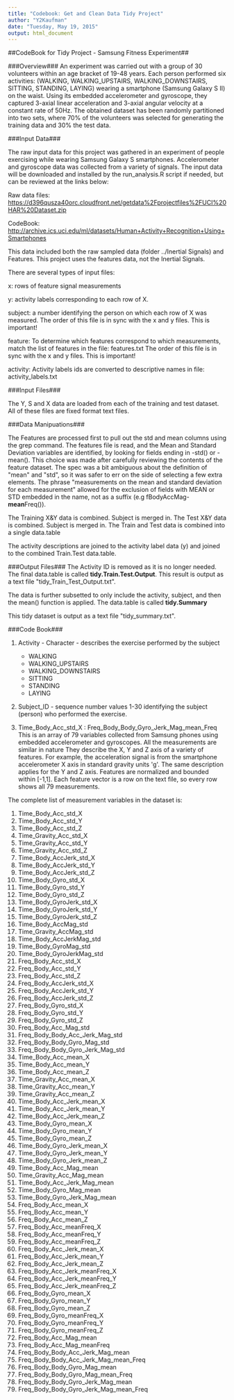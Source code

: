 ```yaml
---
title: "Codebook: Get and Clean Data Tidy Project"
author: "Y2Kaufman"
date: "Tuesday, May 19, 2015"
output: html_document
---
```

##CodeBook for Tidy Project - Samsung Fitness Experiment##

###Overview###
An experiment was carried out with a group of 30 volunteers within an age bracket of 19-48 years. Each person performed six activities:
(WALKING, WALKING_UPSTAIRS, WALKING_DOWNSTAIRS, SITTING, STANDING, LAYING) wearing a smartphone (Samsung Galaxy S II) on the waist. Using its embedded accelerometer and gyroscope, they captured 3-axial linear acceleration and 3-axial angular velocity at a constant rate of 50Hz. The obtained dataset has been randomly partitioned into two sets, where 70% of the volunteers was selected for generating the training data and 30% the test data. 


###Input Data###

The raw input data for this project was gathered in an experiment of people exercising while wearing Samsung Galaxy S smartphones. Accelerometer and gyroscope data was collected from a variety of signals.  The input data will be downloaded and installed by the run_analysis.R script if needed, but can be reviewed at the links below:

Raw data files: https://d396qusza40orc.cloudfront.net/getdata%2Fprojectfiles%2FUCI%20HAR%20Dataset.zip

CodeBook: http://archive.ics.uci.edu/ml/datasets/Human+Activity+Recognition+Using+Smartphones

This data included both the raw sampled data (folder ../Inertial Signals) and Features. This project uses the features data, not the Inertial Signals.

There are several types of input files:

x: rows of feature signal measurements

y: activity labels corresponding to each row of X. 

subject: a number identifying the person on which each row of X was measured. The order of this file is in sync with the x and y files. This is important!  

feature: To determine which features correspond to which measurements, match the list of features in the file:
features.txt 
The order of this file is in sync with the x and y files. This is important!

activity: Activity labels ids are converted to descriptive names in file:
activity_labels.txt

###Input Files###

The Y, S and X data are loaded from each of the training and test dataset.
All of these files are fixed format text files.

###Data Manipuations###

The Features are processed first to pull out the std and mean columns using the grep command.  The features file is read, and the Mean and Standard Deviation variables are identified, by looking for fields ending 
in -std() or -mean().  This choice was made after carefully reviewing the contents of the feature dataset. The spec was a bit ambiguous about the 
definition of "mean" and "std", so it was safer to err on the side of selecting a few extra elements. The phrase "measurements on the mean and standard deviation for each measurement" allowed for the exclusion of fields with MEAN or STD embedded in the name, not as a suffix (e.g fBodyAccMag-**mean**Freq()).

The Training X&Y data is combined. Subject is merged in.
The Test X&Y data is combined. Subject is merged in.
The Train and Test data is combined into a single data.table

The activity descriptions are joined to the activity label data (y) and joined to the combined Train.Test data.table.

###Output Files###
The Activity ID is removed as it is no longer needed.  The final data.table is called **tidy.Train.Test.Output**.
This result is output as a text file "tidy_Train_Test_Output.txt".

The data is further subsetted to only include the activity, subject, and then the mean() function is applied. The data.table is called **tidy.Summary**

This tidy dataset is output as a text file "tidy_summary.txt".

###Code Book###

1. Activity - Character - describes the exercise performed by the subject
	- WALKING
	- WALKING_UPSTAIRS
	- WALKING_DOWNSTAIRS
	- SITTING
	- STANDING
	- LAYING
      
2. Subject_ID - sequence number values 1-30 identifying the subject (person) who performed the exercise.

3. Time_Body_Acc_std_X : Freq_Body_Body_Gyro_Jerk_Mag_mean_Freq
This is an array of 79 variables collected from Samsung phones using embedded accelerometer and gyroscopes. All the measurements are similar  in nature  They describe the X, Y and Z axis of a variety of features.  For example, the acceleration signal is from the smartphone accelerometer X axis in standard gravity units 'g'.  The same description applies for the Y and Z axis.  Features are normalized and bounded within [-1,1]. Each feature vector is a row on the text file, so every row shows all 79 measurements. 


The complete list of measurement variables in the dataset is:

1.  Time_Body_Acc_std_X
2.  Time_Body_Acc_std_Y
3.  Time_Body_Acc_std_Z
4.  Time_Gravity_Acc_std_X
5.  Time_Gravity_Acc_std_Y
6.  Time_Gravity_Acc_std_Z
7.  Time_Body_AccJerk_std_X
8.  Time_Body_AccJerk_std_Y
9.  Time_Body_AccJerk_std_Z
10. Time_Body_Gyro_std_X
11. Time_Body_Gyro_std_Y
12. Time_Body_Gyro_std_Z
13. Time_Body_GyroJerk_std_X
14. Time_Body_GyroJerk_std_Y
15. Time_Body_GyroJerk_std_Z
16. Time_Body_AccMag_std
17. Time_Gravity_AccMag_std
18. Time_Body_AccJerkMag_std
19. Time_Body_GyroMag_std
20. Time_Body_GyroJerkMag_std
21. Freq_Body_Acc_std_X
22. Freq_Body_Acc_std_Y
23. Freq_Body_Acc_std_Z
24. Freq_Body_AccJerk_std_X
25. Freq_Body_AccJerk_std_Y
26. Freq_Body_AccJerk_std_Z
27. Freq_Body_Gyro_std_X
28. Freq_Body_Gyro_std_Y
29. Freq_Body_Gyro_std_Z
30. Freq_Body_Acc_Mag_std
31. Freq_Body_Body_Acc_Jerk_Mag_std
32. Freq_Body_Body_Gyro_Mag_std
33. Freq_Body_Body_Gyro_Jerk_Mag_std
34. Time_Body_Acc_mean_X
35. Time_Body_Acc_mean_Y
36. Time_Body_Acc_mean_Z
37. Time_Gravity_Acc_mean_X
38. Time_Gravity_Acc_mean_Y
39. Time_Gravity_Acc_mean_Z
40. Time_Body_Acc_Jerk_mean_X
41. Time_Body_Acc_Jerk_mean_Y
42. Time_Body_Acc_Jerk_mean_Z
43. Time_Body_Gyro_mean_X
44. Time_Body_Gyro_mean_Y
45. Time_Body_Gyro_mean_Z
46. Time_Body_Gyro_Jerk_mean_X
47. Time_Body_Gyro_Jerk_mean_Y
48. Time_Body_Gyro_Jerk_mean_Z
49. Time_Body_Acc_Mag_mean
50. Time_Gravity_Acc_Mag_mean
51. Time_Body_Acc_Jerk_Mag_mean
52. Time_Body_Gyro_Mag_mean
53. Time_Body_Gyro_Jerk_Mag_mean
54. Freq_Body_Acc_mean_X
55. Freq_Body_Acc_mean_Y
56. Freq_Body_Acc_mean_Z
57. Freq_Body_Acc_meanFreq_X
58. Freq_Body_Acc_meanFreq_Y
59. Freq_Body_Acc_meanFreq_Z
60. Freq_Body_Acc_Jerk_mean_X
61. Freq_Body_Acc_Jerk_mean_Y
62. Freq_Body_Acc_Jerk_mean_Z
63. Freq_Body_Acc_Jerk_meanFreq_X
64. Freq_Body_Acc_Jerk_meanFreq_Y
65. Freq_Body_Acc_Jerk_meanFreq_Z
66. Freq_Body_Gyro_mean_X
67. Freq_Body_Gyro_mean_Y
68. Freq_Body_Gyro_mean_Z
69. Freq_Body_Gyro_meanFreq_X
70. Freq_Body_Gyro_meanFreq_Y
71. Freq_Body_Gyro_meanFreq_Z
72. Freq_Body_Acc_Mag_mean
73. Freq_Body_Acc_Mag_meanFreq
74. Freq_Body_Body_Acc_Jerk_Mag_mean
75. Freq_Body_Body_Acc_Jerk_Mag_mean_Freq
76. Freq_Body_Body_Gyro_Mag_mean
77. Freq_Body_Body_Gyro_Mag_mean_Freq
78. Freq_Body_Body_Gyro_Jerk_Mag_mean
79. Freq_Body_Body_Gyro_Jerk_Mag_mean_Freq
